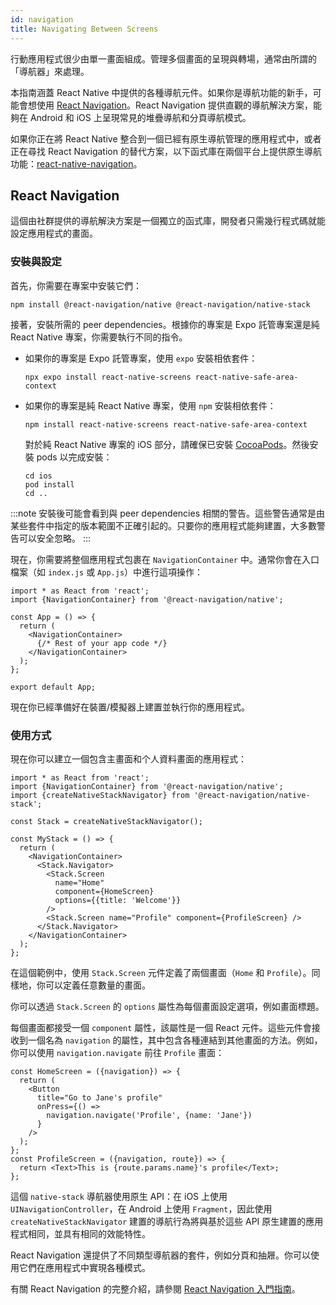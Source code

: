 ```yaml
---
id: navigation
title: Navigating Between Screens
---
```


行動應用程式很少由單一畫面組成。管理多個畫面的呈現與轉場，通常由所謂的「導航器」來處理。

本指南涵蓋 React Native 中提供的各種導航元件。如果你是導航功能的新手，可能會想使用 [React Navigation](navigation.md#react-navigation)。React Navigation 提供直觀的導航解決方案，能夠在 Android 和 iOS 上呈現常見的堆疊導航和分頁導航模式。

如果你正在將 React Native 整合到一個已經有原生導航管理的應用程式中，或者正在尋找 React Navigation 的替代方案，以下函式庫在兩個平台上提供原生導航功能：[react-native-navigation](https://github.com/wix/react-native-navigation)。

## React Navigation

這個由社群提供的導航解決方案是一個獨立的函式庫，開發者只需幾行程式碼就能設定應用程式的畫面。

### 安裝與設定

首先，你需要在專案中安裝它們：

```shell
npm install @react-navigation/native @react-navigation/native-stack
```

接著，安裝所需的 peer dependencies。根據你的專案是 Expo 託管專案還是純 React Native 專案，你需要執行不同的指令。

- 如果你的專案是 Expo 託管專案，使用 `expo` 安裝相依套件：

  ```shell
  npx expo install react-native-screens react-native-safe-area-context
  ```

- 如果你的專案是純 React Native 專案，使用 `npm` 安裝相依套件：

  ```shell
  npm install react-native-screens react-native-safe-area-context
  ```

  對於純 React Native 專案的 iOS 部分，請確保已安裝 [CocoaPods](https://cocoapods.org/)。然後安裝 pods 以完成安裝：

  ```shell
  cd ios
  pod install
  cd ..
  ```

:::note
安裝後可能會看到與 peer dependencies 相關的警告。這些警告通常是由某些套件中指定的版本範圍不正確引起的。只要你的應用程式能夠建置，大多數警告可以安全忽略。
:::

現在，你需要將整個應用程式包裹在 `NavigationContainer` 中。通常你會在入口檔案（如 `index.js` 或 `App.js`）中進行這項操作：

```tsx
import * as React from 'react';
import {NavigationContainer} from '@react-navigation/native';

const App = () => {
  return (
    <NavigationContainer>
      {/* Rest of your app code */}
    </NavigationContainer>
  );
};

export default App;
```

現在你已經準備好在裝置/模擬器上建置並執行你的應用程式。

### 使用方式

現在你可以建立一個包含主畫面和个人資料畫面的應用程式：

```tsx
import * as React from 'react';
import {NavigationContainer} from '@react-navigation/native';
import {createNativeStackNavigator} from '@react-navigation/native-stack';

const Stack = createNativeStackNavigator();

const MyStack = () => {
  return (
    <NavigationContainer>
      <Stack.Navigator>
        <Stack.Screen
          name="Home"
          component={HomeScreen}
          options={{title: 'Welcome'}}
        />
        <Stack.Screen name="Profile" component={ProfileScreen} />
      </Stack.Navigator>
    </NavigationContainer>
  );
};
```

在這個範例中，使用 `Stack.Screen` 元件定義了兩個畫面（`Home` 和 `Profile`）。同樣地，你可以定義任意數量的畫面。

你可以透過 `Stack.Screen` 的 `options` 屬性為每個畫面設定選項，例如畫面標題。

每個畫面都接受一個 `component` 屬性，該屬性是一個 React 元件。這些元件會接收到一個名為 `navigation` 的屬性，其中包含各種連結到其他畫面的方法。例如，你可以使用 `navigation.navigate` 前往 `Profile` 畫面：

```tsx
const HomeScreen = ({navigation}) => {
  return (
    <Button
      title="Go to Jane's profile"
      onPress={() =>
        navigation.navigate('Profile', {name: 'Jane'})
      }
    />
  );
};
const ProfileScreen = ({navigation, route}) => {
  return <Text>This is {route.params.name}'s profile</Text>;
};
```

這個 `native-stack` 導航器使用原生 API：在 iOS 上使用 `UINavigationController`，在 Android 上使用 `Fragment`，因此使用 `createNativeStackNavigator` 建置的導航行為將與基於這些 API 原生建置的應用程式相同，並具有相同的效能特性。

React Navigation 還提供了不同類型導航器的套件，例如分頁和抽屜。你可以使用它們在應用程式中實現各種模式。

有關 React Navigation 的完整介紹，請參閱 [React Navigation 入門指南](https://reactnavigation.org/docs/getting-started)。